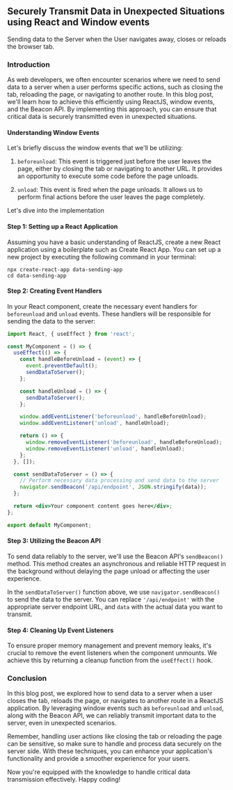 ## Securely Transmit Data in Unexpected Situations using React and Window events

Sending data to the Server when the User navigates away, closes or reloads the browser tab.

### Introduction

As web developers, we often encounter scenarios where we need to send data to a server when a user performs specific actions, such as closing the tab, reloading the page, or navigating to another route. In this blog post, we'll learn how to achieve this efficiently using ReactJS, window events, and the Beacon API. By implementing this approach, you can ensure that critical data is securely transmitted even in unexpected situations.

#### Understanding Window Events

Let's briefly discuss the window events that we'll be utilizing:

1. `beforeunload`: This event is triggered just before the user leaves the page, either by closing the tab or navigating to another URL. It provides an opportunity to execute some code before the page unloads.

2. `unload`: This event is fired when the page unloads. It allows us to perform final actions before the user leaves the page completely.

Let's dive into the implementation

#### Step 1: Setting up a React Application

Assuming you have a basic understanding of ReactJS, create a new React application using a boilerplate such as Create React App. You can set up a new project by executing the following command in your terminal:

```
npx create-react-app data-sending-app
cd data-sending-app
```

#### Step 2: Creating Event Handlers

In your React component, create the necessary event handlers for `beforeunload` and `unload` events. These handlers will be responsible for sending the data to the server:

```jsx
import React, { useEffect } from 'react';

const MyComponent = () => {
  useEffect(() => {
    const handleBeforeUnload = (event) => {
      event.preventDefault();
      sendDataToServer();
    };

    const handleUnload = () => {
      sendDataToServer();
    };

    window.addEventListener('beforeunload', handleBeforeUnload);
    window.addEventListener('unload', handleUnload);

    return () => {
      window.removeEventListener('beforeunload', handleBeforeUnload);
      window.removeEventListener('unload', handleUnload);
    };
  }, []);

  const sendDataToServer = () => {
    // Perform necessary data processing and send data to the server
    navigator.sendBeacon('/api/endpoint', JSON.stringify(data));
  };

  return <div>Your component content goes here</div>;
};

export default MyComponent;
```

#### Step 3: Utilizing the Beacon API

To send data reliably to the server, we'll use the Beacon API's `sendBeacon()` method. This method creates an asynchronous and reliable HTTP request in the background without delaying the page unload or affecting the user experience.

In the `sendDataToServer()` function above, we use `navigator.sendBeacon()` to send the data to the server. You can replace `'/api/endpoint'` with the appropriate server endpoint URL, and `data` with the actual data you want to transmit.

#### Step 4: Cleaning Up Event Listeners

To ensure proper memory management and prevent memory leaks, it's crucial to remove the event listeners when the component unmounts. We achieve this by returning a cleanup function from the `useEffect()` hook.

### Conclusion

In this blog post, we explored how to send data to a server when a user closes the tab, reloads the page, or navigates to another route in a ReactJS application. By leveraging window events such as `beforeunload` and `unload`, along with the Beacon API, we can reliably transmit important data to the server, even in unexpected scenarios.

Remember, handling user actions like closing the tab or reloading the page can be sensitive, so make sure to handle and process data securely on the server side. With these techniques, you can enhance your application's functionality and provide a smoother experience for your users.

Now you're equipped with the knowledge to handle critical data transmission effectively. Happy coding!